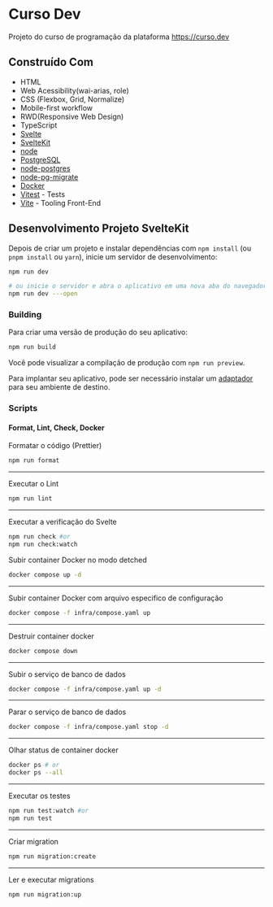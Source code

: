 # Curso Dev

Projeto do curso de programação da plataforma https://curso.dev

## Construído Com

- HTML
- Web Acessibility(wai-arias, role)
- CSS (Flexbox, Grid, Normalize)
- Mobile-first workflow
- RWD(Responsive Web Design)
- TypeScript
- [Svelte](https://svelte.dev/docs/introduction)
- [SvelteKit](https://kit.svelte.dev/docs/introduction)
- [node](https://nodejs.org/en)
- [PostgreSQL](https://www.postgresql.org/)
- [node-postgres](https://node-postgres.com/)
- [node-pg-migrate](https://salsita.github.io/node-pg-migrate/#/)
- [Docker](https://docs.docker.com/compose/)
- [Vitest](https://vitest.dev/guide/) - Tests
- [Vite](https://vitejs.dev/) - Tooling Front-End

## Desenvolvimento Projeto SvelteKit

Depois de criar um projeto e instalar dependências com `npm install` (ou `pnpm install` ou `yarn`), inicie um servidor de desenvolvimento:

```bash
npm run dev

# ou inicie o servidor e abra o aplicativo em uma nova aba do navegador
npm run dev ---open
```

### Building

Para criar uma versão de produção do seu aplicativo:

```bash
npm run build
```

Você pode visualizar a compilação de produção com `npm run preview`.

Para implantar seu aplicativo, pode ser necessário instalar um [adaptador](https://kit.svelte.dev/docs/adapters) para seu ambiente de destino.

### Scripts

#### Format, Lint, Check, Docker

Formatar o código (Prettier)

```bash
npm run format
```

---

Executar o Lint

```bash
npm run lint
```

---

Executar a verificação do Svelte

```bash
npm run check #or
npm run check:watch
```

Subir container Docker no modo detched

```bash
docker compose up -d
```

---

Subir container Docker com arquivo especifico de configuração

```bash
docker compose -f infra/compose.yaml up
```

---

Destruir container docker

```bash
docker compose down
```

---

Subir o serviço de banco de dados

```bash
docker compose -f infra/compose.yaml up -d
```

---

Parar o serviço de banco de dados

```bash
docker compose -f infra/compose.yaml stop -d
```

---

Olhar status de container docker

```bash
docker ps # or
docker ps --all
```

---

Executar os testes

```bash
npm run test:watch #or
npm run test
```

---

Criar migration

```bash
npm run migration:create
```

---

Ler e executar migrations

```bash
npm run migration:up
```
